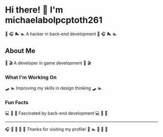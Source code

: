 # Hi there! 👋 I'm michaelabolpcptoth261

🎱 🎧 🛼 🏊 A hacker in back-end development 🎱 🎧 🛼 🏊

## About Me
🏸 🎬 A developer in game development 🏸 🎬

### What I'm Working On
🛹 🏊 Improving my skills in design thinking 🛹 🏊

### Fun Facts
💻 🎣 🎯 Fascinated by back-end development 💻 🎣 🎯

---
🎧 🎳 🎯 🎰 🚣 Thanks for visiting my profile! 🚴 🏊 🚵 🏸 🎯
